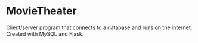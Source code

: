 # MovieTheater
Client/server program that connects to a database and runs on the internet. 
Created with MySQL and Flask.

